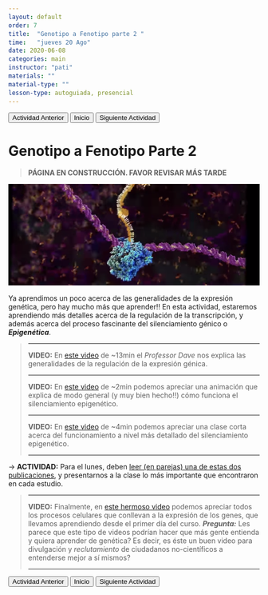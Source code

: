 ```yaml
---
layout: default
order: 7
title:  "Genotipo a Fenotipo parte 2 "
time:   "jueves 20 Ago"
date: 2020-06-08
categories: main
instructor: "pati"
materials: ""
material-type: ""
lesson-type: autoguiada, presencial
---
```

<a href="https://pesalerno.github.io/genetica-ago-2020/main/2020/08/01/6_geno-feno-1.html"><button>Actividad Anterior</button></a>		<a href="https://pesalerno.github.io/genetica-ago-2020/"><button>Inicio</button></a>    <a href="https://pesalerno.github.io/genetica-ago-2020/main/2020/08/01/8_alineamiento.html"><button>Siguiente Actividad</button></a>

# Genotipo a Fenotipo Parte 2

>**PÁGINA EN CONSTRUCCIÓN. FAVOR REVISAR MÁS TARDE**

![](https://github.com/pesalerno/genetica-ago-2020/blob/master/files/transcription.png?raw=true)<br>

Ya aprendimos un poco acerca de las generalidades de la expresión genética, pero hay mucho más que aprender!! En esta actividad, estaremos aprendiendo más detalles acerca de la regulación de la transcripción, y además acerca del proceso fascinante del silenciamiento génico o ***Epigenética***. 


>-------------------
>**VIDEO:** En [este video](https://www.youtube.com/watch?v=J9jhg90A7Lw&list=PLybg94GvOJ9HH3IbmPRCfU4knUiBJPq1Z&index=11) de ~13min el *Professor Dave* nos explica las generalidades de la regulación de la expresión génica. 
>
>--------------------------
>
>**VIDEO:** En [este video](https://www.youtube.com/watch?v=J9jhg90A7Lw&list=PLybg94GvOJ9HH3IbmPRCfU4knUiBJPq1Z&index=11) de ~2min podemos apreciar una animación que explica de modo general (y muy bien hecho!!) cómo funciona el silenciamiento epigenético.  
>
>--------------------------
>
>**VIDEO:** En [este video](https://www.youtube.com/watch?v=JMT6oRYgkTk) de ~4min podemos apreciar una clase corta acerca del funcionamiento a nivel más detallado del silenciamiento epigenético.  
>
>--------------------------

-> **ACTIVIDAD:** Para el lunes, deben [leer (en parejas) una de estas dos publicaciones](), y presentarnos a la clase lo más importante que encontraron en cada estudio. 

>--------------------------
>
>**VIDEO:** Finalmente, en [este hermoso video]() podemos apreciar todos los procesos celulares que conllevan a la expresión de los genes, que llevamos aprendiendo desde el primer día del curso. ***Pregunta:*** Les parece que este tipo de videos podrían hacer que más gente entienda y quiera aprender de genética? Es decir, es éste un buen video para divulgación y *reclutamiento* de ciudadanos no-científicos a entenderse mejor a sí mismos? 
>
>--------------------------



<a href="https://pesalerno.github.io/genetica-ago-2020/main/2020/08/01/6_geno-feno-1.html"><button>Actividad Anterior</button></a>		<a href="https://pesalerno.github.io/genetica-ago-2020/"><button>Inicio</button></a>    <a href="https://pesalerno.github.io/genetica-ago-2020/main/2020/08/01/8_alineamiento.html"><button>Siguiente Actividad</button></a>

